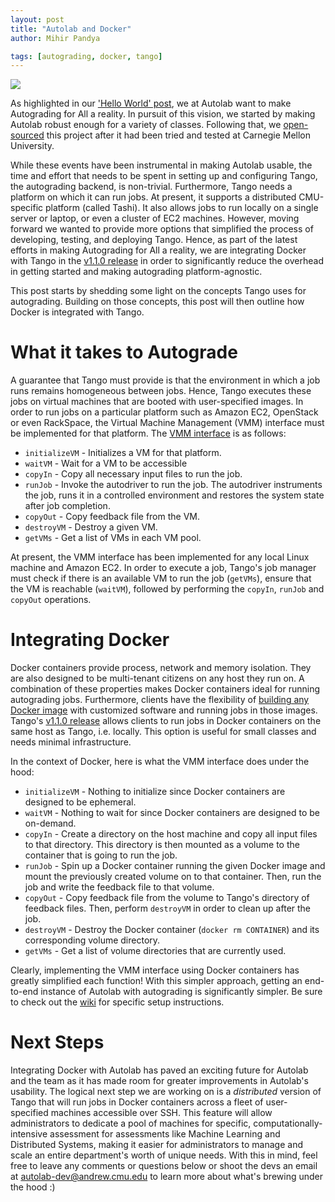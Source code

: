 ```yaml
---
layout: post
title: "Autolab and Docker"
author: Mihir Pandya

tags: [autograding, docker, tango]
---
```


![]({{site.baseurl}}/assets/docker.svg)

As highlighted in our ['Hello World' post][hello-world], we at Autolab want to make Autograding for All a reality. In pursuit of this vision, we started by making Autolab robust enough for a variety of classes. Following that, we [open-sourced][gh-autolab] this project after it had been tried and tested at Carnegie Mellon University. 

While these events have been instrumental in making Autolab usable, the time and effort that needs to be spent in setting up and configuring Tango, the autograding backend, is non-trivial. Furthermore, Tango needs a platform on which it can run jobs. At present, it supports a distributed CMU-specific platform (called Tashi). It also allows jobs to run locally on a single server or laptop, or even a cluster of EC2 machines. However, moving forward we wanted to provide more options that simplified the process of developing, testing, and deploying Tango. Hence, as part of the latest efforts in making Autograding for All a reality, we are integrating Docker with Tango in the [v1.1.0 release][gh-docker] in order to significantly reduce the overhead in getting started and making autograding platform-agnostic.

This post starts by shedding some light on the concepts Tango uses for autograding. Building on those concepts, this post will then outline how Docker is integrated with Tango.

# What it takes to Autograde

A guarantee that Tango must provide is that the environment in which a job runs remains homogeneous between jobs. Hence, Tango executes these jobs on virtual machines that are booted with user-specified images. In order to run jobs on a particular platform such as Amazon EC2, OpenStack or even RackSpace, the Virtual Machine Management (VMM) interface must be implemented for that platform. The [VMM interface][gh-sample-code] is as follows:

* `initializeVM` - Initializes a VM for that platform.
* `waitVM` - Wait for a VM to be accessible
* `copyIn` - Copy all necessary input files to run the job.
* `runJob` - Invoke the autodriver to run the job. The autodriver instruments the job, runs it in a controlled environment and restores the system state after job completion.
* `copyOut` - Copy feedback file from the VM.
* `destroyVM` - Destroy a given VM.
* `getVMs` - Get a list of VMs in each VM pool.

At present, the VMM interface has been implemented for any local Linux machine and Amazon EC2. In order to execute a job, Tango's job manager must check if there is an available VM to run the job (`getVMs`), ensure that the VM is reachable (`waitVM`), followed by performing the `copyIn`, `runJob` and `copyOut` operations.

# Integrating Docker

Docker containers provide process, network and memory isolation. They are also designed to be multi-tenant citizens on any host they run on. A combination of these properties makes Docker containers ideal for running autograding jobs. Furthermore, clients have the flexibility of [building any Docker image][docker-img] with customized software and running jobs in those images. Tango's [v1.1.0 release][gh-docker] allows clients to run jobs in Docker containers on the same host as Tango, i.e. locally. This option is useful for small classes and needs minimal infrastructure.

In the context of Docker, here is what the VMM interface does under the hood:

* `initializeVM` - Nothing to initialize since Docker containers are designed to be ephemeral.
* `waitVM` - Nothing to wait for since Docker containers are designed to be on-demand.
* `copyIn` - Create a directory on the host machine and copy all input files to that directory. This directory is then mounted as a volume to the container that is going to run the job.
* `runJob` - Spin up a Docker container running the given Docker image and mount the previously created volume on to that container. Then, run the job and write the feedback file to that volume.
* `copyOut` - Copy feedback file from the volume to Tango's directory of feedback files. Then, perform `destroyVM` in order to clean up after the job.
* `destroyVM` - Destroy the Docker container (`docker rm CONTAINER`) and its corresponding volume directory.
* `getVMs` - Get a list of volume directories that are currently used.

Clearly, implementing the VMM interface using Docker containers has greatly simplified each function! With this simpler approach, getting an end-to-end instance of Autolab with autograding is significantly simpler. Be sure to check out the [wiki][gh-docker-wiki] for specific setup instructions.

# Next Steps

Integrating Docker with Autolab has paved an exciting future for Autolab and the team as it has made room for greater improvements in Autolab's usability. The logical next step we are working on is a *distributed* version of Tango that will run jobs in Docker containers across a fleet of user-specified machines accessible over SSH. This feature will allow administrators to dedicate a pool of machines for specific, computationally-intensive assessment for assessments like Machine Learning and Distributed Systems, making it easier for administrators to manage and scale an entire department's worth of unique needs. With this in mind, feel free to leave any comments or questions below or shoot the devs an email at autolab-dev@andrew.cmu.edu to learn more about what's brewing under the hood :)

[hello-world]: http://autolab.github.io/2015/03/autolab-autograding-for-all/
[gh-autolab]: https://github.com/autolab/Autolab
[docker-img]: https://docs.docker.com/userguide/dockerimages/
[gh-docker]: https://github.com/autolab/Tango/releases/tag/v1.1.0
[gh-docker-wiki]: https://github.com/autolab/Tango/wiki/Tango-with-Docker
[gh-sample-code]: https://github.com/autolab/Tango/blob/master/vmms/localDocker.py